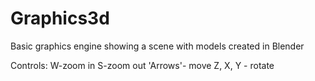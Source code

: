 # Graphics3d
Basic graphics engine showing a scene with models created in Blender

Controls:
W-zoom in
S-zoom out
'Arrows'- move
Z, X, Y - rotate


